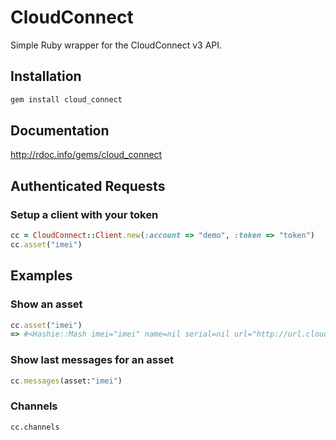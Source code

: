 # CloudConnect
Simple Ruby wrapper for the CloudConnect v3 API.

## Installation

```bash
gem install cloud_connect
```

## Documentation

http://rdoc.info/gems/cloud_connect

## Authenticated Requests

### Setup a client with your token

```ruby
cc = CloudConnect::Client.new(:account => "demo", :token => "token")
cc.asset("imei")
```

## Examples

### Show an asset

```ruby
cc.asset("imei")
=> #<Hashie::Mash imei="imei" name=nil serial=nil url="http://url.cloudconnect.io/api/v3/assets/imei">
```

### Show last messages for an asset

```ruby
cc.messages(asset:"imei")
```

### Channels

```
cc.channels
```
